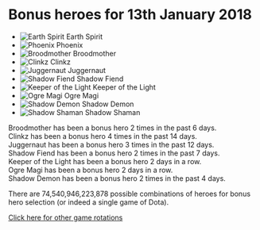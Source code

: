 # Bonus heroes for 13th January 2018

- ![Earth Spirit](https://d1u5p3l4wpay3k.cloudfront.net/dota2_gamepedia/1/1f/Earth_Spirit_minimap_icon.png?version=6dadbf5558a3bae3f91ab0aa37565739) Earth Spirit
- ![Phoenix](https://d1u5p3l4wpay3k.cloudfront.net/dota2_gamepedia/2/21/Phoenix_minimap_icon.png?version=4f97eb1c5ed3490d090cec01636be5ad) Phoenix
- ![Broodmother](https://d1u5p3l4wpay3k.cloudfront.net/dota2_gamepedia/1/19/Broodmother_minimap_icon.png?version=79716193d76f93146bf39a51d8e04efb) Broodmother
- ![Clinkz](https://d1u5p3l4wpay3k.cloudfront.net/dota2_gamepedia/1/16/Clinkz_minimap_icon.png?version=5e16c4b252bdd2fec3eca174feedcc7a) Clinkz
- ![Juggernaut](https://d1u5p3l4wpay3k.cloudfront.net/dota2_gamepedia/b/b2/Juggernaut_minimap_icon.png?version=cf429815a54a04b1c1fe8e0f7160e1a4) Juggernaut
- ![Shadow Fiend](https://d1u5p3l4wpay3k.cloudfront.net/dota2_gamepedia/0/00/Shadow_Fiend_minimap_icon.png?version=d05f078fa0c6a126d968034081963496) Shadow Fiend
- ![Keeper of the Light](https://d1u5p3l4wpay3k.cloudfront.net/dota2_gamepedia/7/76/Keeper_of_the_Light_minimap_icon.png?version=790659f1c7c0ab88166712fd00dcac65) Keeper of the Light
- ![Ogre Magi](https://d1u5p3l4wpay3k.cloudfront.net/dota2_gamepedia/5/55/Ogre_Magi_minimap_icon.png?version=dd1f7fa5c2505c86354c6018b88dbf4c) Ogre Magi
- ![Shadow Demon](https://d1u5p3l4wpay3k.cloudfront.net/dota2_gamepedia/3/35/Shadow_Demon_minimap_icon.png?version=71a54f4b81fc071d639bd557fde90626) Shadow Demon
- ![Shadow Shaman](https://d1u5p3l4wpay3k.cloudfront.net/dota2_gamepedia/7/7e/Shadow_Shaman_minimap_icon.png?version=06bd592a871c37b44209f2a019133ef1) Shadow Shaman

Broodmother has been a bonus hero 2 times in the past 6 days.<br>
Clinkz has been a bonus hero 4 times in the past 14 days.<br>
Juggernaut has been a bonus hero 3 times in the past 12 days.<br>
Shadow Fiend has been a bonus hero 2 times in the past 7 days.<br>
Keeper of the Light has been a bonus hero 2 days in a row.<br>
Ogre Magi has been a bonus hero 2 days in a row.<br>
Shadow Demon has been a bonus hero 2 times in the past 4 days.<br>

There are 74,540,946,223,878 possible combinations of heroes for bonus hero selection (or indeed a single game of Dota).

[Click here for other game rotations](https://tsunamishadow.github.io/bonusheroes/othergames)

